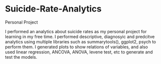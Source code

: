 # Suicide-Rate-Analytics
Personal Project

I performed an analytics about suicide rates as my personal project for learning in my free time. I performed descriptive, diagnosyic and predcitve analytics using multiple libraries such as summarytools(), ggplot2, psych to perform them. I generated plots to show relations of variables, and also used linear regression, ANCOVA, ANOVA, levene test, etc to generate and test the models.  
